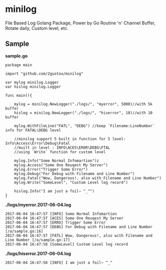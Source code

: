 # minilog

File Based Log Golang Package, Power by Go Routine 'n' Channel Buffer, 
Rotate daily, Custom level, etc.

## Sample

**sample.go**

```golang
package main

import "github.com/2guotou/minilog"

var mylog minilog.Logger
var hislog minilog.Logger

func main(){
    
    mylog = minilog.NewLogger("./logs/", "myerror", 5000)//with 5k buffer
    hislog = minilog.NewLogger("./logs/", "hiserror", 10)//with 10 buffer

    mylog.WithFileLine("FATL", "DEBG") //keep `Filename:LineNumber` info for FATAL\DEBG level

    //minilog support 5 built in function for 5 level: Info\Access\Error\Debug\Fatal
    //built in level : INFO\ACES\EROR\DEBG\FTAL
    //using `Write` function for custom level
    
    mylog.Info("Some Normal Infomartion")z
    mylog.Access("Some One Reuqest My Server")
    mylog.Error("Trigger Some Error")
    mylog.Debug("For Debug with Filename and Line Number")
    mylog.Fatal("Wow, Dangerous!, also with Filename and Line Number")
    mylog.Write("SomeLevel", "Custom Level log record")
    
    hislog.Info("I am just a foil~ ^_^")
}
```

**./logs/myerror.2017-06-04.log**

```
2017-06-04 16:47:57 [INFO] Some Normal Infomartion
2017-06-04 16:47:57 [ACES] Some One Reuqest My Server
2017-06-04 16:47:57 [ERRO] Trigger Some Error
2017-06-04 16:47:57 [DEBG] For Debug with Filename and Line Number [/a/sample.go:16]
2017-06-04 16:47:57 [FATL] Wow, Dangerous!, also with Filename and Line Number [/a/sample.go:17]
2017-06-04 16:47:58 [SomeLevel] Custom Level log record
```
**./logs/hiserror.2017-06-04.log**

```
2017-06-04 16:47:58 [INFO] I am just a foil~ ^_^
```
